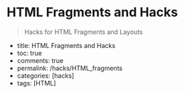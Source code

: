 # HTML Fragments and Hacks
> Hacks for HTML Fragments and Layouts

- title: HTML Fragments and Hacks
- toc: true
- comments: true
- permalink: /hacks/HTML_fragments
- categories: [hacks]
- tags: [HTML]
